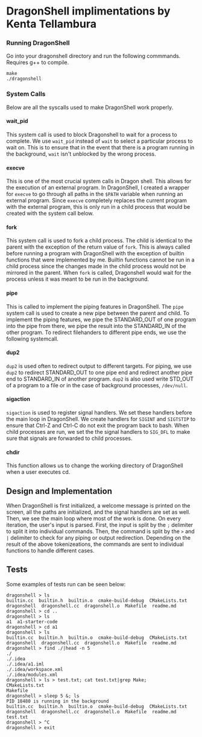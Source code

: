 # DragonShell implimentations by Kenta Tellambura
### Running DragonShell
Go into your dragonshell directory and run the following commmands.
Requires g++ to compile.
```
make
./dragonshell
```
 ### System Calls
 Below are all the syscalls used to make DragonShell work properly.
 #### wait_pid
This system call is used to block Dragonshell to wait for a process to complete. We use `wait_pid` instead of `wait` to select a particular process to wait on. This is to ensure that in the event that there is a program running in the background, `wait` isn't unblocked by the wrong process.
 #### execve
 This is one of the most crucial system calls in Dragon shell. This allows for the execution of an external program. In DragonShell, I created a wrapper for `execve` to go through all paths in the `$PATH` variable when running an external program. Since `execve` completely replaces the current program with the external program, this is only run in a child process that would be created with the system call below. 
 #### fork
 This system call is used to fork a child process. The child is identical to the parent with the exception of the return value of `fork`. This is always called before running a program with DragonShell with the exception of builtin functions that were implemented by me. Builtin functions cannot be run in a child process since the changes made in the child process would not be mirrored in the parent. When `fork` is called, Dragonshell would wait for the process unless it was meant to be run in the background.
 #### pipe
 This is called to implement the piping features in DragonShell. The `pipe` system call is used to create a new pipe between the parent and child. To implement the piping features, we pipe the STANDARD_OUT of one program into the pipe from there, we pipe the result into the STANDARD_IN of the other program. To redirect filehanders to different pipe ends, we use the following systemcall. 
 #### dup2
 `dup2` is used often to redirect output to different targets. For piping, we use `dup2` to redirect STANDARD_OUT to one pipe end and redirect another pipe end to STANDARD_IN of another program. `dup2` is also used write STD_OUT of a program to a file or in the case of background processes, `/dev/null`.
 #### sigaction
 `sigaction` is used to register signal handlers. We set these handlers before the main loop in DragonShell. We create handlers for `SIGINT` and `SIGTSTIP` to ensure that Ctrl-Z and Ctrl-C do not exit the program back to bash. When child processes are run, we set the the signal handlers to `SIG_DFL` to make sure that signals are forwarded to child processes. 
 #### chdir
 This function allows us to change the working directory of DragonShell when a user executes cd.
 
 ## Design and Implementation
 When DragonShell is first initialized, a welcome message is printed on the screen, all the paths are initialized, and the signal handlers are set as well. Then, we see the main loop where most of the work is done. On every iteration, the user's input is parsed. First, the input is split by the `;` delimiter to split it into individual commands. Then, the command is split by the `>` and `|` delimiter
 to check for any piping or output redirection. Depending on the result of the above tokenizeations, the commands are sent to individual functions to handle different cases. 
 ## Tests
 Some examples of tests run can be seen below:
 ```
dragonshell > ls
builtin.cc  builtin.h  builtin.o  cmake-build-debug  CMakeLists.txt  dragonshell  dragonshell.cc  dragonshell.o  Makefile  readme.md
dragonshell > cd ..
dragonshell > ls
a1  a1-starter-code
dragonshell > cd a1	
dragonshell > ls
builtin.cc  builtin.h  builtin.o  cmake-build-debug  CMakeLists.txt  dragonshell  dragonshell.cc  dragonshell.o  Makefile  readme.md
dragonshell > find ./|head -n 5 
./
./.idea
./.idea/a1.iml
./.idea/workspace.xml
./.idea/modules.xml
dragonshell > ls > test.txt; cat test.txt|grep Make;
CMakeLists.txt
Makefile
dragonshell > sleep 5 &; ls
PID 18480 is running in the background
builtin.cc  builtin.h  builtin.o  cmake-build-debug  CMakeLists.txt  dragonshell  dragonshell.cc  dragonshell.o  Makefile  readme.md  test.txt
dragonshell > ^C
dragonshell > exit
```
 

 